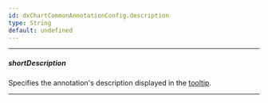 ```yaml
---
id: dxChartCommonAnnotationConfig.description
type: String
default: undefined
---
```

---
##### shortDescription
Specifies the annotation's description displayed in the [tooltip](/api-reference/20%20Data%20Visualization%20Widgets/dxChart/1%20Configuration/commonAnnotationSettings/tooltipEnabled.md '/Documentation/ApiReference/Data_Visualization_Widgets/dxChart/Configuration/annotations/#tooltipEnabled').

---
